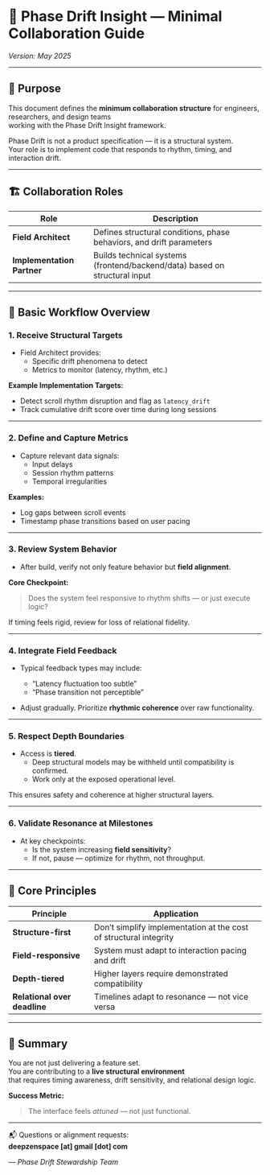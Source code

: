 # 🌌 Phase Drift Insight — Minimal Collaboration Guide  
*Version: May 2025*

---

## 🧭 Purpose

This document defines the **minimum collaboration structure** for engineers, researchers, and design teams  
working with the Phase Drift Insight framework.

Phase Drift is not a product specification — it is a structural system.  
Your role is to implement code that responds to rhythm, timing, and interaction drift.

---

## 🏗️ Collaboration Roles

| Role | Description |
|------|-------------|
| **Field Architect** | Defines structural conditions, phase behaviors, and drift parameters |
| **Implementation Partner** | Builds technical systems (frontend/backend/data) based on structural input |

---

## 🔄 Basic Workflow Overview

### 1. Receive Structural Targets

- Field Architect provides:
  - Specific drift phenomena to detect  
  - Metrics to monitor (latency, rhythm, etc.)

**Example Implementation Targets:**

- Detect scroll rhythm disruption and flag as `latency_drift`  
- Track cumulative drift score over time during long sessions

---

### 2. Define and Capture Metrics

- Capture relevant data signals:
  - Input delays  
  - Session rhythm patterns  
  - Temporal irregularities

**Examples:**

- Log gaps between scroll events  
- Timestamp phase transitions based on user pacing

---

### 3. Review System Behavior

- After build, verify not only feature behavior but **field alignment**.

**Core Checkpoint:**  
> Does the system feel responsive to rhythm shifts — or just execute logic?

If timing feels rigid, review for loss of relational fidelity.

---

### 4. Integrate Field Feedback

- Typical feedback types may include:
  - “Latency fluctuation too subtle”
  - “Phase transition not perceptible”

- Adjust gradually. Prioritize **rhythmic coherence** over raw functionality.

---

### 5. Respect Depth Boundaries

- Access is **tiered**.  
  - Deep structural models may be withheld until compatibility is confirmed.  
  - Work only at the exposed operational level.

This ensures safety and coherence at higher structural layers.

---

### 6. Validate Resonance at Milestones

- At key checkpoints:
  - Is the system increasing **field sensitivity**?  
  - If not, pause — optimize for rhythm, not throughput.

---

## 🧱 Core Principles

| Principle | Application |
|----------|-------------|
| **Structure-first** | Don’t simplify implementation at the cost of structural integrity |
| **Field-responsive** | System must adapt to interaction pacing and drift |
| **Depth-tiered** | Higher layers require demonstrated compatibility |
| **Relational over deadline** | Timelines adapt to resonance — not vice versa |

---

## 📌 Summary

You are not just delivering a feature set.  
You are contributing to a **live structural environment**  
that requires timing awareness, drift sensitivity, and relational design logic.

**Success Metric:**  
> The interface feels *attuned* — not just functional.

---

📬 Questions or alignment requests:  
**deepzenspace [at] gmail [dot] com**

—
*Phase Drift Stewardship Team*

